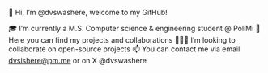 👋 Hi, I’m @dvswashere, welcome to my GitHub!

🎓 I’m currently a M.S. Computer science & engineering student @ PoliMi
📁 Here you can find my projects and collaborations
👨🏼‍💻 I’m looking to collaborate on open-source projects
📫 You can contact me via email dvsishere@pm.me or on X @dvswashere
